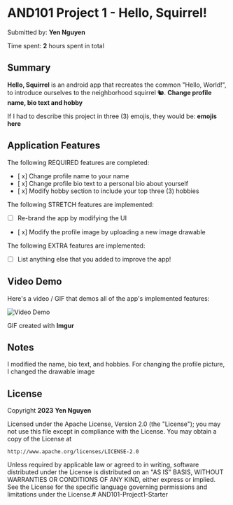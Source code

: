 <!-- (This is a comment) INSTRUCTIONS: Go through this page and fill out any **bolded** entries with their correct values.-->

# AND101 Project 1 - Hello, Squirrel!

Submitted by: **Yen Nguyen**

Time spent: **2** hours spent in total

## Summary

**Hello, Squirrel** is an android app that recreates the common "Hello, World!", to introduce ourselves to the neighborhood squirrel 🐿.  **Change profile name, bio text and hobby**

If I had to describe this project in three (3) emojis, they would be: **emojis here**

## Application Features

<!-- (This is a comment) Please be sure to change the [ ] to [x] for any features you completed.  If a feature is not checked [x], you might miss the points for that item! -->

The following REQUIRED features are completed:

- [ x] Change profile name to your name
- [ x] Change profile bio text to a personal bio about yourself
- [ x] Modify hobby section to include your top three (3) hobbies

The following STRETCH features are implemented:

- [ ] Re-brand the app by modifying the UI
- [ x] Modify the profile image by uploading a new image drawable

The following EXTRA features are implemented:

- [ ] List anything else that you added to improve the app!

## Video Demo

Here's a video / GIF that demos all of the app's implemented features:

<img src='https://imgur.com/a/aiAKxqS' title='Video Demo' width='' alt='Video Demo' />

GIF created with **Imgur**

<!-- Recommended tools:
- [Kap](https://getkap.co/) for macOS
- [ScreenToGif](https://www.screentogif.com/) for Windows
- [peek](https://github.com/phw/peek) for Linux. -->

## Notes

I modified the name, bio text, and hobbies. For changing the profile picture, I changed the drawable image

## License

Copyright **2023** **Yen Nguyen**

Licensed under the Apache License, Version 2.0 (the "License");
you may not use this file except in compliance with the License.
You may obtain a copy of the License at

    http://www.apache.org/licenses/LICENSE-2.0

Unless required by applicable law or agreed to in writing, software
distributed under the License is distributed on an "AS IS" BASIS,
WITHOUT WARRANTIES OR CONDITIONS OF ANY KIND, either express or implied.
See the License for the specific language governing permissions and
limitations under the License.# AND101-Project1-Starter
